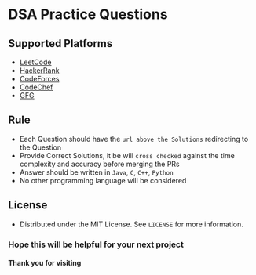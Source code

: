 # DSA Practice Questions

## Supported Platforms
- [LeetCode](https://leetcode.com/)
- [HackerRank](https://www.hackerrank.com/)
- [CodeForces](https://codeforces.com/)
- [CodeChef](https://www.codechef.com/)
- [GFG](https://www.google.com/url?sa=t&rct=j&q=&esrc=s&source=web&cd=&cad=rja&uact=8&ved=2ahUKEwjO0o3JzcHzAhXFdn0KHb9xDkgQFnoECAUQAQ&url=https%3A%2F%2Fwww.geeksforgeeks.org%2Fdata-structures%2F&usg=AOvVaw1od_DFVhhW_OliPn7DBl4g)

## Rule
- Each Question should have the `url above the Solutions` redirecting to the Question
- Provide Correct Solutions, it be will `cross checked` against the time complexity and accuracy before merging the PRs
- Answer should be written in `Java`, `C`, `C++`, `Python`
- No other programming language will be considered

## License
- Distributed under the MIT License. See `LICENSE` for more information.

### Hope this will be helpful for your next project
#### Thank you for visiting
